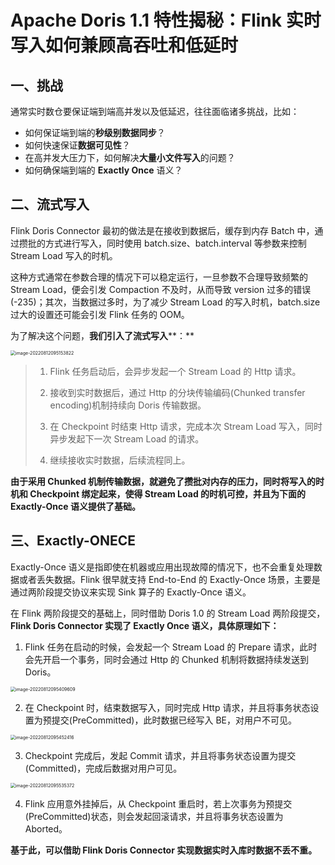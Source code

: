 # Apache Doris 1.1 特性揭秘：Flink 实时写入如何兼顾高吞吐和低延时

## 一、挑战

通常实时数仓要保证端到端高并发以及低延迟，往往面临诸多挑战，比如：

- 如何保证端到端的**秒级别数据同步**？
- 如何快速保证**数据可见性**？
- 在高并发大压力下，如何解决**大量小文件写入**的问题？
- 如何确保端到端的 **Exactly Once** 语义？



## 二、流式写入

Flink Doris Connector 最初的做法是在接收到数据后，缓存到内存 Batch 中，通过攒批的方式进行写入，同时使用 batch.size、batch.interval 等参数来控制 Stream Load 写入的时机。

这种方式通常在参数合理的情况下可以稳定运行，一旦参数不合理导致频繁的 Stream Load，便会引发 Compaction 不及时，从而导致 version 过多的错误(-235)；其次，当数据过多时，为了减少 Stream Load 的写入时机，batch.size 过大的设置还可能会引发 Flink 任务的 OOM。

为了解决这个问题，**我们引入了流式写入****：**

<img src="/Users/zyw/Library/Application Support/typora-user-images/image-20220812095153822.png" alt="image-20220812095153822" style="zoom:50%;" />

> 1. Flink 任务启动后，会异步发起一个 Stream Load 的 Http 请求。
>
> 2. 接收到实时数据后，通过 Http 的分块传输编码(Chunked transfer encoding)机制持续向 Doris 传输数据。
>
> 3. 在 Checkpoint 时结束 Http 请求，完成本次 Stream Load 写入，同时异步发起下一次 Stream Load 的请求。
>
> 4. 继续接收实时数据，后续流程同上。



**由于采用 Chunked 机制传输数据，就避免了攒批对内存的压力，同时将写入的时机和 Checkpoint 绑定起来，使得 Stream Load 的时机可控，并且为下面的 Exactly-Once 语义提供了基础。**



## 三、Exactly-ONECE

Exactly-Once 语义是指即使在机器或应用出现故障的情况下，也不会重复处理数据或者丢失数据。Flink 很早就支持 End-to-End 的 Exactly-Once 场景，主要是通过两阶段提交协议来实现 Sink 算子的 Exactly-Once 语义。

在 Flink 两阶段提交的基础上，同时借助 Doris 1.0 的 Stream Load 两阶段提交，**Flink Doris Connector 实现了 Exactly Once 语义，具体原理如下：**

1. Flink 任务在启动的时候，会发起一个 Stream Load 的 Prepare 请求，此时会先开启一个事务，同时会通过 Http 的 Chunked 机制将数据持续发送到 Doris。

<img src="/Users/zyw/Library/Application Support/typora-user-images/image-20220812095409609.png" alt="image-20220812095409609" style="zoom:50%;" />



2. 在 Checkpoint 时，结束数据写入，同时完成 Http 请求，并且将事务状态设置为预提交(PreCommitted)，此时数据已经写入 BE，对用户不可见。

<img src="/Users/zyw/Library/Application Support/typora-user-images/image-20220812095452416.png" alt="image-20220812095452416" style="zoom:50%;" />

3. Checkpoint 完成后，发起 Commit 请求，并且将事务状态设置为提交(Committed)，完成后数据对用户可见。

<img src="/Users/zyw/Library/Application Support/typora-user-images/image-20220812095535372.png" alt="image-20220812095535372" style="zoom:50%;" />

4. Flink 应用意外挂掉后，从 Checkpoint 重启时，若上次事务为预提交(PreCommitted)状态，则会发起回滚请求，并且将事务状态设置为 Aborted。

**基于此，可以借助 Flink Doris Connector 实现数据实时入库时数据不丢不重。**



